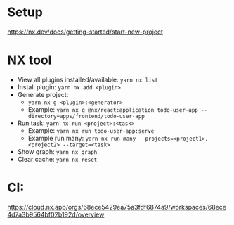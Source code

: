 # Setup

https://nx.dev/docs/getting-started/start-new-project

# NX tool

- View all plugins installed/available: `yarn nx list`
- Install plugin: `yarn nx add <plugin>`
- Generate project:
  - `yarn nx g <plugin>:<generator>`
  - Example: `yarn nx g @nx/react:application todo-user-app --directory=apps/frontend/todo-user-app`
- Run task: `yarn nx run <project>:<task>`
  - Example: `yarn nx run todo-user-app:serve`
  - Example run many: `yarn nx run-many --projects=<project1>,<project2> --target=<task>`
- Show graph: `yarn nx graph`
- Clear cache: `yarn nx reset`

# CI:

https://cloud.nx.app/orgs/68ece5429ea75a3fdf6874a9/workspaces/68ece4d7a3b9564bf02b192d/overview
